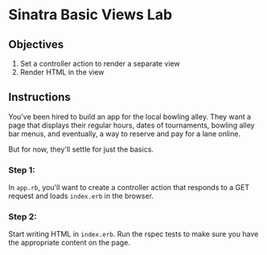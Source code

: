 # Sinatra Basic Views Lab

## Objectives

1. Set a controller action to render a separate view 
2. Render HTML in the view

## Instructions

You've been hired to build an app for the local bowling alley. They want a page that displays their regular hours, dates of tournaments, bowling alley bar menus, and eventually, a way to reserve and pay for a lane online.

But for now, they'll settle for just the basics.

### Step 1:

In `app.rb`, you'll want to create a controller action that responds to a GET request and loads `index.erb` in the browser.

### Step 2:

Start writing HTML in `index.erb`. Run the rspec tests to make sure you have the appropriate content on the page.

